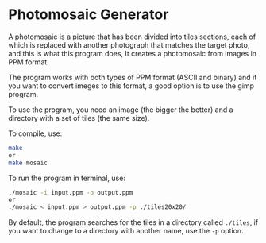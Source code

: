 # Photomosaic Generator

A photomosaic is a picture that has been divided into tiles sections, each of which is replaced with another photograph that matches the target photo, and this is what this program does, It creates a photomosaic from images in PPM format.

The program works with both types of PPM format (ASCII and binary) and if you want to convert imeges to this format, a good option is to use the gimp program.

To use the program, you need an image (the bigger the better) and a directory with a set of tiles (the same size).

To compile, use:

```bash
make
or
make mosaic
```

To run the program in terminal, use:

```bash
./mosaic -i input.ppm -o output.ppm
or
./mosaic < input.ppm > output.ppm -p ./tiles20x20/
```

By default, the program searches for the tiles in a directory called `./tiles`, if you want to change to a directory with another name, use the ``-p`` option.
